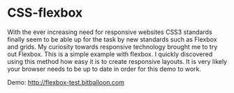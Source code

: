 # CSS-flexbox

With the ever increasing need for responsive websites CSS3 standards finally seem to be able up for the task by new standards such as Flexbox and grids. My curiosity towards responsive technology brought me to try out Flexbox. This is a simple example with flexbox. I quickly discovered using this method how easy it is to create responsive layouts. It is very likely your browser needs to be up to date in order for this demo to work. 

Demo:
http://flexbox-test.bitballoon.com

